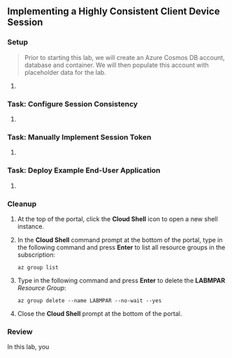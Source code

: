 ## Implementing a Highly Consistent Client Device Session



### Setup

> Prior to starting this lab, we will create an Azure Cosmos DB account, database and container. We will then populate this account with placeholder data for the lab.

1. 

### Task: Configure Session Consistency

1.

### Task: Manually Implement Session Token

1.

### Task: Deploy Example End-User Application

1.

### Cleanup

1. At the top of the portal, click the **Cloud Shell** icon to open a new shell instance.

1. In the **Cloud Shell** command prompt at the bottom of the portal, type in the following command and press **Enter** to list all resource groups in the subscription:

    ```
    az group list
    ```

1. Type in the following command and press **Enter** to delete the **LABMPAR** *Resource Group*:

    ```
    az group delete --name LABMPAR --no-wait --yes
    ```

1. Close the **Cloud Shell** prompt at the bottom of the portal.

### Review

In this lab, you